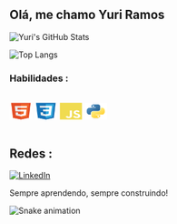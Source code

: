 ## Olá, me chamo Yuri Ramos

![Yuri's GitHub Stats](https://github-readme-stats.vercel.app/api?username=Yur1R4mos&theme=transparent&bg_color=000&border_color=30A3DC&show_icons=true&icon_color=30A3DC&title_color=30A3DC&text_color=FFF)

![Top Langs](https://github-readme-stats.vercel.app/api/top-langs/?username=Yur1R4mos&layout=compact&theme=transparent&bg_color=000&border_color=30A3DC&title_color=30A3DC&text_color=FFF)

### Habilidades :
<div style="display: inline_block"> <br>
  <img align="center" alt="HTML" height="30" width="40" src="https://raw.githubusercontent.com/devicons/devicon/master/icons/html5/html5-original.svg">
  <img align="center" alt="CSS" height="30" width="40" src="https://raw.githubusercontent.com/devicons/devicon/master/icons/css3/css3-original.svg">
  <img align="center" alt="Js" height="30" width="40" src="https://raw.githubusercontent.com/devicons/devicon/master/icons/javascript/javascript-plain.svg">
  <img align="center" alt="Python" height="30" width="40" src="https://raw.githubusercontent.com/devicons/devicon/master/icons/python/python-original.svg">
</div> <br>

## Redes :
[![LinkedIn](https://img.shields.io/badge/LinkedIn-%230077B5.svg?logo=linkedin&logoColor=white)](https://linkedin.com/in/yuri-ramos-5310a6302)

Sempre aprendendo, sempre construindo!

![Snake animation](https://raw.githubusercontent.com/Yur1R4mos/Yur1R4mos/output/github-contribution-grid-snake.svg)
